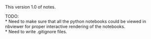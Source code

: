 This version 1.0 of notes.

TODO:  
	* Need to make sure that all the python notebooks could be viewed in nbviewer for proper interactive rendering of the notebooks.  
	* Need to write .gitignore files.
